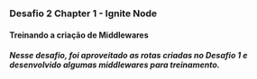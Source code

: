 ### Desafio 2 Chapter 1 - Ignite Node 
#### Treinando a criação de Middlewares

##### Nesse desafio, foi aproveitado as rotas criadas no Desafio 1 e desenvolvido algumas middlewares para treinamento.
